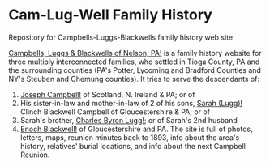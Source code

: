 # Cam-Lug-Well Family History
 Repository for Campbells-Luggs-Blackwells family history web site
 
[Campbells, Luggs & Blackwells of Nelson, PA!](https://sites.rootsweb.com/~capane/) is a family history website for three multiply interconnected families, who settled in Tioga County, PA and the surrounding counties (PA's Potter, Lycoming and Bradford Counties and NY's Steuben and Chemung counties).
It tries to serve the descendants of:
1) [Joseph Campbell!](https://www.wikitree.com/wiki/Campbell-31750) of Scotland, N. Ireland & PA; or of
2) His sister-in-law and mother-in-law of 2 of his sons, [Sarah (Lugg)!](https://www.wikitree.com/wiki/Lugg-131) Clinch Blackwell Campbell of Gloucestershire & PA; or of
3) Sarah's brother, [Charles Byron Lugg!](https://www.wikitree.com/wiki/Lugg-47); or of Sarah's 2nd husband
4) [Enoch Blackwell!](https://www.wikitree.com/wiki/Blackwell-2601) of Gloucestershire and PA.
The site is full of photos, letters, maps, reunion minutes back to 1893, info about the area's history, relatives' burial locations, and info about the next Campbell Reunion. 
